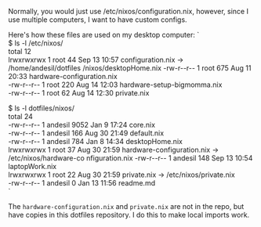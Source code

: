 Normally, you would just use /etc/nixos/configuration.nix, however, since I use multiple computers, I want to have custom configs.

Here's how these files are used on my desktop computer:
`  
$ ls -l /etc/nixos/  
total 12  
lrwxrwxrwx 1 root  44 Sep 13 10:57 configuration.nix -> /home/andesil/dotfiles  /nixos/desktopHome.nix
-rw-r--r-- 1 root 675 Aug 11 20:33 hardware-configuration.nix  
-rw-r--r-- 1 root 220 Aug 14 12:03 hardware-setup-bigmomma.nix  
-rw-r--r-- 1 root  62 Aug 14 12:30 private.nix  
  
$ ls -l dotfiles/nixos/  
total 24  
-rw-r--r-- 1 andesil 9052 Jan  9 17:24 core.nix  
-rw-r--r-- 1 andesil  166 Aug 30 21:49 default.nix  
-rw-r--r-- 1 andesil  784 Jan  8 14:34 desktopHome.nix  
lrwxrwxrwx 1 root      37 Aug 30 21:59 hardware-configuration.nix -> /etc/nixos/hardware-co  nfiguration.nix
-rw-r--r-- 1 andesil  148 Sep 13 10:54 laptopWork.nix  
lrwxrwxrwx 1 root      22 Aug 30 21:59 private.nix -> /etc/nixos/private.nix  
-rw-r--r-- 1 andesil    0 Jan 13 11:56 readme.md  
`

The `hardware-configuration.nix` and `private.nix` are not in the repo, but have copies in this dotfiles repository. I do this to make local imports work.
